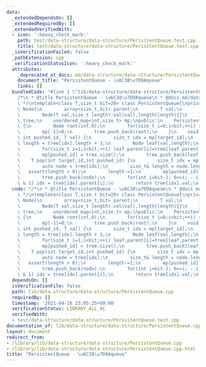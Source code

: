 ```yaml
---
data:
  _extendedDependsOn: []
  _extendedRequiredBy: []
  _extendedVerifiedWith:
  - icon: ':heavy_check_mark:'
    path: test/data-structure/data-structure/PerisitentQueue.test.cpp
    title: test/data-structure/data-structure/PerisitentQueue.test.cpp
  _isVerificationFailed: false
  _pathExtension: cpp
  _verificationStatusIcon: ':heavy_check_mark:'
  attributes:
    _deprecated_at_docs: md/data-structure/data-structure/PersistentQueue.md
    document_title: "PersistentQueue - \u6C38\u7D9Aqueue"
    links: []
  bundledCode: "#line 1 \"lib/data-structure/data-structure/PersistentQueue.cpp\"\n\
    /*\n * @title PersistentQueue - \u6C38\u7D9Aqueue\n * @docs md/data-structure/data-structure/PersistentQueue.md\n\
    \ */\ntemplate<class T,size_t bit=20> class PersistentQueue{\nprivate:\n    struct\
    \ Node{\n        array<size_t,bit> parent;\n        T val;\n        size_t length;\n\
    \        Node(T val,size_t length):val(val),length(length){}\n    };\n    vector<Node>\
    \ tree;\n    unordered_map<int,size_t> mp;\npublic:\n    PersistentQueue(T inf)\
    \ {\n        Node root(inf,0);\n        for(size_t i=0;i<bit;++i) root.parent[i]=0;\n\
    \        mp[-1]=0;\n        tree.push_back(root);\n    }\n    void push(int target_id,\
    \ int pushed_id, T val) {\n        size_t idx = mp[target_id];\n        size_t\
    \ length = tree[idx].length + 1;\n        Node leaf(val,length);\n        leaf.parent[0]=idx;\n\
    \        for(size_t i=1;i<bit;++i) leaf.parent[i]=tree[leaf.parent[i-1]].parent[i-1];\n\
    \        mp[pushed_id] = tree.size();\n        tree.push_back(leaf);\n    }\n\
    \    T pop(int target_id,int pushed_id) {\n        size_t idx = mp[target_id];\n\
    \        auto node = tree[idx];\n        size_t& length = node.length;\n     \
    \   assert(length > 0);\n        length-=1;\n        mp[pushed_id] = tree.size();\n\
    \        tree.push_back(node);\n        for(int i=bit-1; 0<=i; --i) if((length>>i)\
    \ & 1) idx = tree[idx].parent[i];\n        return tree[idx].val;\n    }\n};\n"
  code: "/*\n * @title PersistentQueue - \u6C38\u7D9Aqueue\n * @docs md/data-structure/data-structure/PersistentQueue.md\n\
    \ */\ntemplate<class T,size_t bit=20> class PersistentQueue{\nprivate:\n    struct\
    \ Node{\n        array<size_t,bit> parent;\n        T val;\n        size_t length;\n\
    \        Node(T val,size_t length):val(val),length(length){}\n    };\n    vector<Node>\
    \ tree;\n    unordered_map<int,size_t> mp;\npublic:\n    PersistentQueue(T inf)\
    \ {\n        Node root(inf,0);\n        for(size_t i=0;i<bit;++i) root.parent[i]=0;\n\
    \        mp[-1]=0;\n        tree.push_back(root);\n    }\n    void push(int target_id,\
    \ int pushed_id, T val) {\n        size_t idx = mp[target_id];\n        size_t\
    \ length = tree[idx].length + 1;\n        Node leaf(val,length);\n        leaf.parent[0]=idx;\n\
    \        for(size_t i=1;i<bit;++i) leaf.parent[i]=tree[leaf.parent[i-1]].parent[i-1];\n\
    \        mp[pushed_id] = tree.size();\n        tree.push_back(leaf);\n    }\n\
    \    T pop(int target_id,int pushed_id) {\n        size_t idx = mp[target_id];\n\
    \        auto node = tree[idx];\n        size_t& length = node.length;\n     \
    \   assert(length > 0);\n        length-=1;\n        mp[pushed_id] = tree.size();\n\
    \        tree.push_back(node);\n        for(int i=bit-1; 0<=i; --i) if((length>>i)\
    \ & 1) idx = tree[idx].parent[i];\n        return tree[idx].val;\n    }\n};"
  dependsOn: []
  isVerificationFile: false
  path: lib/data-structure/data-structure/PersistentQueue.cpp
  requiredBy: []
  timestamp: '2021-04-26 23:05:25+09:00'
  verificationStatus: LIBRARY_ALL_AC
  verifiedWith:
  - test/data-structure/data-structure/PerisitentQueue.test.cpp
documentation_of: lib/data-structure/data-structure/PersistentQueue.cpp
layout: document
redirect_from:
- /library/lib/data-structure/data-structure/PersistentQueue.cpp
- /library/lib/data-structure/data-structure/PersistentQueue.cpp.html
title: "PersistentQueue - \u6C38\u7D9Aqueue"
---
```

